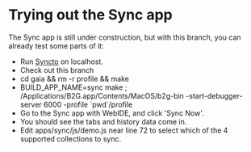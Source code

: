 # Trying out the Sync app

The Sync app is still under construction, but with this branch, you can already test some parts of it:

* Run [Syncto](https://github.com/mozilla-services/syncto) on localhost.
* Check out this branch
* cd gaia && rm -r profile && make
* BUILD_APP_NAME=sync make ; /Applications/B2G.app/Contents/MacOS/b2g-bin -start-debugger-server 6000 -profile \`pwd\`/profile
* Go to the Sync app with WebIDE, and click 'Sync Now'.
* You should see the tabs and history data come in.
* Edit apps/sync/js/demo.js near line 72 to select which of the 4 supported collections to sync.
